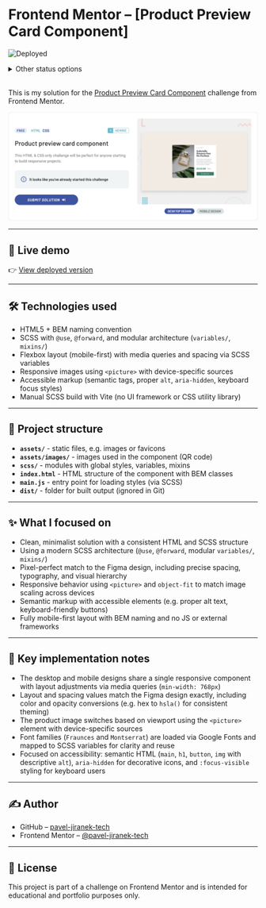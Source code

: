 # Frontend Mentor – [Product Preview Card Component]

![Deployed](https://img.shields.io/badge/status-🚀%20deployed-brightgreen)

<details>
  <summary>Other status options</summary>
  
- ![Not started](https://img.shields.io/badge/status-🔴%20not%20started-red)
- ![In progress](https://img.shields.io/badge/status-🟡%20in%20progress-yellow)
- ![Testing](https://img.shields.io/badge/status-🧪%20testing-blue)
- ![Deployed](https://img.shields.io/badge/status-🚀%20deployed-brightgreen)
- ![Refactoring](https://img.shields.io/badge/status-♻️%20refactoring-lightgrey)
- ![Done](https://img.shields.io/badge/status-🟢%20done-green)
</details>
<br />

This is my solution for the [Product Preview Card Component](https://www.frontendmentor.io/challenges/product-preview-card-component-GO7UmttRfa) challenge from Frontend Mentor.

![Screenshot](./assets/images/screenshot.png)

---

## 🔗 Live demo

👉 [View deployed version](https://pj-fm-ppc.netlify.app/)

---

## 🛠 Technologies used

- HTML5 + BEM naming convention  
- SCSS with `@use`, `@forward`, and modular architecture (`variables/`, `mixins/`)  
- Flexbox layout (mobile-first) with media queries and spacing via SCSS variables  
- Responsive images using `<picture>` with device-specific sources  
- Accessible markup (semantic tags, proper `alt`, `aria-hidden`, keyboard focus styles)  
- Manual SCSS build with Vite (no UI framework or CSS utility library)  

---

## 📁 Project structure

- **`assets/`** - static files, e.g. images or favicons
- **`assets/images/`** - images used in the component (QR code)
- **`scss/`** - modules with global styles, variables, mixins
- **`index.html`** - HTML structure of the component with BEM classes
- **`main.js`** - entry point for loading styles (via SCSS)
- **`dist/`** - folder for built output (ignored in Git)

---

## ✨ What I focused on

- Clean, minimalist solution with a consistent HTML and SCSS structure  
- Using a modern SCSS architecture (`@use`, `@forward`, modular `variables/`, `mixins/`)  
- Pixel-perfect match to the Figma design, including precise spacing, typography, and visual hierarchy  
- Responsive behavior using `<picture>` and `object-fit` to match image scaling across devices  
- Semantic markup with accessible elements (e.g. proper alt text, keyboard-friendly buttons)  
- Fully mobile-first layout with BEM naming and no JS or external frameworks  

---

## 🧠 Key implementation notes

- The desktop and mobile designs share a single responsive component with layout adjustments via media queries (`min-width: 768px`)  
- Layout and spacing values match the Figma design exactly, including color and opacity conversions (e.g. hex to `hsla()` for consistent theming)  
- The product image switches based on viewport using the `<picture>` element with device-specific sources  
- Font families (`Fraunces` and `Montserrat`) are loaded via Google Fonts and mapped to SCSS variables for clarity and reuse  
- Focused on accessibility: semantic HTML (`main`, `h1`, `button`, `img` with descriptive `alt`), `aria-hidden` for decorative icons, and `:focus-visible` styling for keyboard users  

---

## ✍️ Author

- GitHub – [pavel-jiranek-tech](https://github.com/pavel-jiranek-tech)
- Frontend Mentor – [@pavel-jiranek-tech](https://www.frontendmentor.io/profile/pavel-jiranek-tech)

---

## 📝 License

This project is part of a challenge on Frontend Mentor and is intended for educational and portfolio purposes only.
